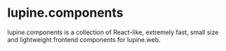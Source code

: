 # lupine.components

lupine.components is a collection of React-like, extremely fast, small size and lightweight frontend components for lupine.web.
